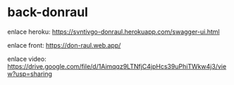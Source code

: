 # back-donraul

enlace heroku: https://svntivgo-donraul.herokuapp.com/swagger-ui.html

enlace front: https://don-raul.web.app/

enlace video: https://drive.google.com/file/d/1Aimqqz9LTNfjC4jpHcs39uPhiTWkw4j3/view?usp=sharing
